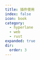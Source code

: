 ```yaml
---
title: 插件使用
index: false
icon: book
category:
  - hyperlane
  - web
  - rust
expanded: true
dir:
  order: 3
---
```

